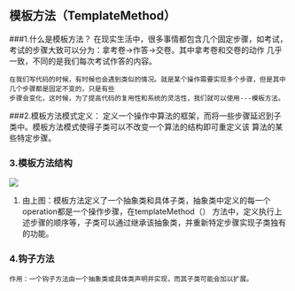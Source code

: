 ## 模板方法（TemplateMethod）
###1.什么是模板方法？
    在现实生活中，很多事情都包含几个固定步骤，如考试，考试的步骤大致可以分为：拿考卷->作答->交卷。其中拿考卷和交卷的动作
    几乎一致，不同的是我们每次考试作答的内容。

    在我们写代码的时候，有时候也会遇到类似的情况。就是某个操作需要实现多个步骤，但是其中几个步骤都是固定不变的，只是有些
    步骤会变化，这时候，为了提高代码的复用性和系统的灵活性，我们就可以使用---模板方法。
###2.模板方法模式定义：
定义一个操作中算法的框架，而将一些步骤延迟到子类中。模板方法模式使得子类可以不改变一个算法的结构即可重定义该
算法的某些特定步骤。
### 3.模板方法结构
![](http://img.my.csdn.net/uploads/201212/15/1355576024_5664.jpg)
1. 由上图：模板方法定义了一个抽象类和具体子类，抽象类中定义的每一个operation都是一个操作步骤，在templateMethod（）
方法中，定义执行上述步骤的顺序等，子类可以通过继承该抽象类，并重新特定步骤实现子类独有的功能。
### 4.钩子方法
    作用：一个钩子方法由一个抽象类或具体类声明并实现，而其子类可能会加以扩展。